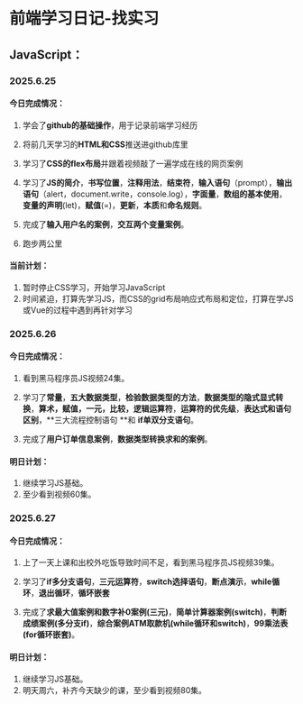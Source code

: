 # 前端学习日记-找实习



## **JavaScript：**



### 2025.6.25

#### 今日完成情况：

1. 学会了**github的基础操作**，用于记录前端学习经历

2. 将前几天学习的**HTML和CSS**推送进github库里

3. 学习了**CSS的flex布局**并跟着视频敲了一遍学成在线的网页案例

4. 学习了**JS的简介**，**书写位置**，**注释用法**，**结束符**，**输入语句**（prompt），**输出语句**（alert，document.write，console.log），**字面量**，**数组的基本使用**，**变量的声明**(let)，**赋值**(=)，**更新**，**本质**和**命名规则**。

5. 完成了**输入用户名的案例**，**交互两个变量案例**。

6. 跑步两公里

   

#### 当前计划：

1. 暂时停止CSS学习，开始学习JavaScript
2. 时间紧迫，打算先学习JS，而CSS的grid布局响应式布局和定位，打算在学JS或Vue的过程中遇到再针对学习



### 2025.6.26

#### 今日完成情况：

1. 看到黑马程序员JS视频24集。

2. 学习了**常量**，**五大数据类型**，**检验数据类型的方法**，**数据类型的隐式显式转换**，**算术，赋值，一元，比较，逻辑运算符**，**运算符的优先级**，**表达式和语句区别**，**三大流程控制语句 **和 **if单双分支语句**。

3. 完成了**用户订单信息案例**，**数据类型转换求和的案例**。

   

#### 明日计划：

1. 继续学习JS基础。
2. 至少看到视频60集。



### 2025.6.27

#### 今日完成情况：

1. 上了一天上课和出校外吃饭导致时间不足，看到黑马程序员JS视频39集。

2. 学习了**if多分支语句**，**三元运算符**，**switch选择语句**，**断点演示**，**while循环**，**退出循环**，**循环嵌套**

3. 完成了**求最大值案例和数字补0案例(三元)**，**简单计算器案例(switch)**，**判断成绩案例(多分支if)**，**综合案例ATM取款机(while循环和switch)**，**99乘法表(for循环嵌套)**。

   

#### 明日计划：

1. 继续学习JS基础。
2. 明天周六，补齐今天缺少的课，至少看到视频80集。

